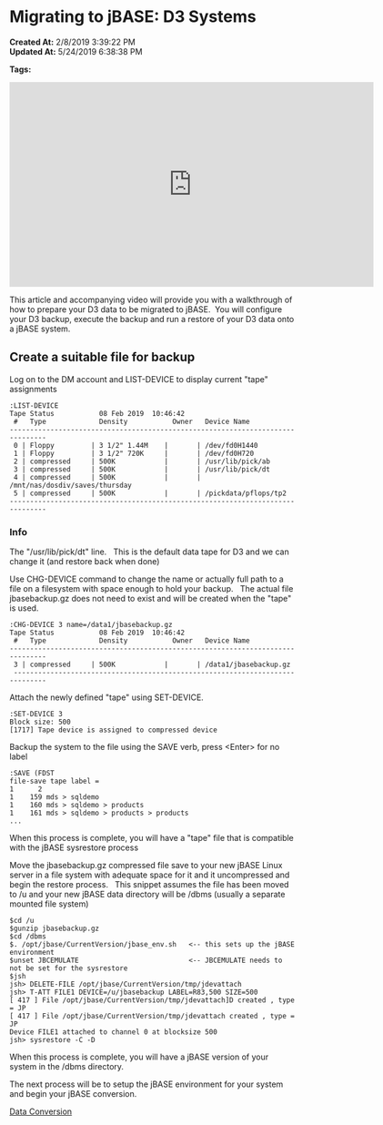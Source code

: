 # Migrating to jBASE: D3 Systems

**Created At:** 2/8/2019 3:39:22 PM  
**Updated At:** 5/24/2019 6:38:38 PM  

**Tags:**
<badge text='jdevattach' vertical='middle' />
<badge text='t-att' vertical='middle' />
<badge text='list-device' vertical='middle' />
<badge text='set-device' vertical='middle' />
<badge text='sysrestore' vertical='middle' />
<badge text='d3 to jbase restore' vertical='middle' />
<badge text='d3 conversion ' vertical='middle' />
<badge text='d3 backup' vertical='middle' />

<iframe width="640" height="360" class="fr-draggable" src="https://www.youtube.com/embed/ZpRmYE59hOg?wmode=opaque" frameborder="0" allowfullscreen=""></iframe>

This article and accompanying video will provide you with a walkthrough of how to prepare your D3 data to be migrated to jBASE.  You will configure your D3 backup, execute the backup and run a restore of your D3 data onto a jBASE system.

## Create a suitable file for backup

Log on to the DM account and LIST-DEVICE to display current "tape" assignments

```
:LIST-DEVICE
Tape Status           08 Feb 2019  10:46:42
 #   Type             Density           Owner   Device Name
-------------------------------------------------------------------------------
 0 | Floppy         | 3 1/2" 1.44M    |       | /dev/fd0H1440
 1 | Floppy         | 3 1/2" 720K     |       | /dev/fd0H720
 2 | compressed     | 500K            |       | /usr/lib/pick/ab
 3 | compressed     | 500K            |       | /usr/lib/pick/dt
 4 | compressed     | 500K            |       | /mnt/nas/dosdiv/saves/thursday
 5 | compressed     | 500K            |       | /pickdata/pflops/tp2
-------------------------------------------------------------------------------
```

### Info

The "/usr/lib/pick/dt" line.   This is the default data tape for D3 and we can change it (and restore back when done)



Use CHG-DEVICE command to change the name or actually full path to a file on a filesystem with space enough to hold your backup.   The actual file jbasebackup.gz does not need to exist and will be created when the "tape" is used.

```
:CHG-DEVICE 3 name=/data1/jbasebackup.gz
Tape Status           08 Feb 2019  10:46:42
 #   Type             Density           Owner   Device Name
-------------------------------------------------------------------------------
 3 | compressed     | 500K            |       | /data1/jbasebackup.gz
 ------------------------------------------------------------------------------
```



Attach the newly defined "tape" using SET-DEVICE.

```
:SET-DEVICE 3
Block size: 500
[1717] Tape device is assigned to compressed device
```



Backup the system to the file using the SAVE verb, press &lt;Enter&gt; for no label

```
:SAVE (FDST
file-save tape label =
1      2
1    159 mds > sqldemo
1    160 mds > sqldemo > products
1    161 mds > sqldemo > products > products
...
```

When this process is complete, you will have a "tape" file that is compatible with the jBASE sysrestore process



Move the jbasebackup.gz compressed file save to your new jBASE Linux server in a file system with adequate space for it and it uncompressed and begin the restore process.   This snippet assumes the file has been moved to /u and your new jBASE data directory will be /dbms (usually a separate mounted file system)

```
$cd /u
$gunzip jbasebackup.gz
$cd /dbms
$. /opt/jbase/CurrentVersion/jbase_env.sh   <-- this sets up the jBASE environment
$unset JBCEMULATE                           <-- JBCEMULATE needs to not be set for the sysrestore
$jsh
jsh> DELETE-FILE /opt/jbase/CurrentVersion/tmp/jdevattach
jsh> T-ATT FILE1 DEVICE=/u/jbasebackup LABEL=R83,500 SIZE=500
[ 417 ] File /opt/jbase/CurrentVersion/tmp/jdevattach]D created , type = JP
[ 417 ] File /opt/jbase/CurrentVersion/tmp/jdevattach created , type = JP
Device FILE1 attached to channel 0 at blocksize 500
jsh> sysrestore -C -D
```

When this process is complete, you will have a jBASE version of your system in the /dbms directory.

The next process will be to setup the jBASE environment for your system and begin your jBASE conversion.



[Data Conversion](368880-creating-migrating-accounts-and-converting-programs)
